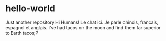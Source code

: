 # hello-world
Just another repository
Hi Humans!
Le chat ici. Je parle chinois, francais, espagnol et anglais.
I've had tacos on the moon and find them far superior to Earth tacos;P
